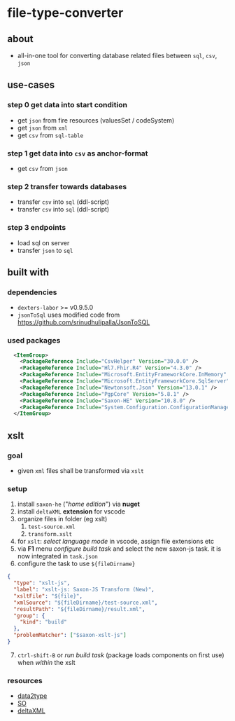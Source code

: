 # file-type-converter

## about

- all-in-one tool for converting database related files between `sql`, `csv`, `json`

## use-cases

### step 0 get data into start condition

- get `json` from fire resources (valuesSet / codeSystem)
- get `json` from `xml`
- get `csv` from `sql-table`

### step 1 get data into `csv` as anchor-format

- get `csv` from `json`

### step 2 transfer towards databases

- transfer `csv` into `sql` (ddl-script)
- transfer `csv` into `sql` (ddl-script)

### step 3 endpoints

- load sql on server
- transfer `json` to `sql`

## built with

### dependencies

- `dexters-labor` >= v0.9.5.0
- `jsonToSql` uses modified code from https://github.com/srinudhulipalla/JsonToSQL

### used packages

```xml
  <ItemGroup>
    <PackageReference Include="CsvHelper" Version="30.0.0" />
    <PackageReference Include="Hl7.Fhir.R4" Version="4.3.0" />
    <PackageReference Include="Microsoft.EntityFrameworkCore.InMemory" Version="6.0.10" />
    <PackageReference Include="Microsoft.EntityFrameworkCore.SqlServer" Version="6.0.10" />
    <PackageReference Include="Newtonsoft.Json" Version="13.0.1" />
    <PackageReference Include="PgpCore" Version="5.8.1" />
    <PackageReference Include="Saxon-HE" Version="10.8.0" />
    <PackageReference Include="System.Configuration.ConfigurationManager" Version="7.0.0" />
  </ItemGroup>
```
## xslt

### goal

- given `xml` files shall be transformed via `xslt`

### setup

1. install `saxon-he` ("_home edition_") via **nuget**
1. install `deltaXML` **extension** for vscode
1. organize files in folder (eg xslt)
   1. `test-source.xml`
   2. `transform.xslt`
1. for `xslt`: _select language mode_ in vscode, assign file extensions etc
1. via **F1** menu _configure build task_ and select the new saxon-js task. it is now integrated in `task.json`
1. configure the task to use `${fileDirname}`

```json
{
  "type": "xslt-js",
  "label": "xslt-js: Saxon-JS Transform (New)",
  "xsltFile": "${file}",
  "xmlSource": "${fileDirname}/test-source.xml",
  "resultPath": "${fileDirname}/result.xml",
  "group": {
    "kind": "build"
  },
  "problemMatcher": ["$saxon-xslt-js"]
}
```

7. `ctrl-shift-B` or _run build task_ (package loads components on first use) when _within_ the xslt

### resources

- [data2type](https://www.data2type.de/xml-xslt-xslfo/xslt#c45)
- [SO](https://stackoverflow.com/questions/38267254/xslt-apply-two-different-template-in-sequence)
- [deltaXML](https://marketplace.visualstudio.com/items?itemName=deltaxml.xslt-xpath)

